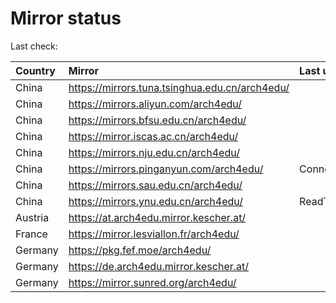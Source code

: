 <script src="./time.js"></script>
# Mirror status
Last check: <script type="text/javascript">localize(1677964600.3242211);</script>

|Country|Mirror|Last update|
|:------|:-----|:----------|
|China|https://mirrors.tuna.tsinghua.edu.cn/arch4edu/|<script type="text/javascript">localize(1677911783);</script>|
|China|https://mirrors.aliyun.com/arch4edu/|<script type="text/javascript">localize(1677954672);</script>|
|China|https://mirrors.bfsu.edu.cn/arch4edu/|<script type="text/javascript">localize(1677911783);</script>|
|China|https://mirror.iscas.ac.cn/arch4edu/|<script type="text/javascript">localize(1677954672);</script>|
|China|https://mirrors.nju.edu.cn/arch4edu/|<script type="text/javascript">localize(1677911783);</script>|
|China|https://mirrors.pinganyun.com/arch4edu/|ConnectionError|
|China|https://mirrors.sau.edu.cn/arch4edu/|<script type="text/javascript">localize(1673850842);</script>|
|China|https://mirrors.ynu.edu.cn/arch4edu/|ReadTimeout|
|Austria|https://at.arch4edu.mirror.kescher.at/|<script type="text/javascript">localize(1677911783);</script>|
|France|https://mirror.lesviallon.fr/arch4edu/|<script type="text/javascript">localize(1677911783);</script>|
|Germany|https://pkg.fef.moe/arch4edu/|<script type="text/javascript">localize(1677911783);</script>|
|Germany|https://de.arch4edu.mirror.kescher.at/|<script type="text/javascript">localize(1677911783);</script>|
|Germany|https://mirror.sunred.org/arch4edu/|<script type="text/javascript">localize(1677911783);</script>|

<script src="./tablefilter/tablefilter.js"></script>
<script src="./table.js"></script>